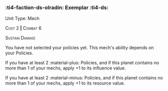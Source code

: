 ### :ti4-faction-ds-olradin: **Exemplar** :ti4-ds:

Unit Type: Mech 

<span style="font-variant:small-caps;">Cost</span> 2 __|__ <span style="font-variant:small-caps;">Combat</span> 6

<span style="font-variant:small-caps;">Sustain Damage</span>

You have not selected your policies yet. This mech's ability depends on your Policies.

If you have at least 2 :material-plus: Policies, and if this planet contains no more than 1 of your mechs, apply +1 to its influence value.

If you have at least 2 :material-minus: Policies, and if this planet contains no more than 1 of your mechs, apply +1 to its resource value.